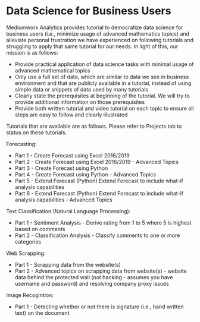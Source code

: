 # Data Science for Business Users

Mediumworx Analytics provides tutorial to democratize data science for business users (i.e., minimize usage of advanced mathematics topics) and alleviate personal frustration we have experienced on following tutorials and struggling to apply that same tutorial for our needs. In light of this, our mission is as follows:

- Provide practical application of data science tasks with minimal usage of advanced mathematical topics
- Only use a full set of data, which are similar to data we see in business environment and that are publicly available in a tutorial, instead of using simple data or snippets of data used by many tutorials
- Clearly state the prerequisites at beginning of the tutorial. We will try to provide additional information on those prerequisites
- Provide both written tutorial and video tutorial on each topic to ensure all steps are easy to follow and clearly illustrated

Tutorials that are available are as follows. Please refer to Projects tab to status on these tutorials.

Forecasting: 
- 	Part 1 - Create Forecast using Excel 2016/2019
- 	Part 2 - Create Forecast using Excel 2016/2019 - Advanced Topics
- 	Part 3 - Create Forecast using Python
- 	Part 4 - Create Forecast using Python - Advanced Topics
-   Part 5 - Extend Forecast (Python) Extend Forecast to include what-if analysis capabilities 
-   Part 6 - Extend Forecast (Python) Extend Forecast to include what-if analysis capabilities - Advanced Topics

Text Classification (Natural Language Processing):
-   Part 1 - Sentiment Analysis - Derive rating from 1 to 5 where 5 is highest based on comments
-   Part 2 - Classification Analysis - Classify comments to one or more categories

Web Scrapping:
-   Part 1 - Scrapping data from the website(s)
-   Part 2 - Advanced topics on scrapping data from website(s) - website data behind the protected wall (not hacking - assumes you have username and password) and resolving company proxy issues

Image Recogintion:
-   Part 1 - Detecting whether or not there is signature (i.e., hand written text) on the document


